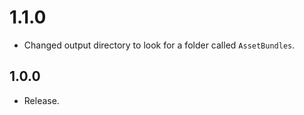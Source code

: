 # 1.1.0

- Changed output directory to look for a folder called `AssetBundles`.

## 1.0.0

- Release.
